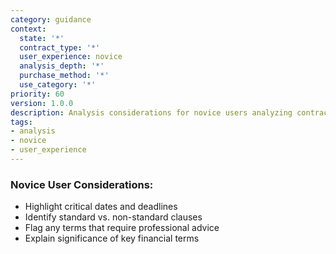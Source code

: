 ```yaml
---
category: guidance
context:
  state: '*'
  contract_type: '*'
  user_experience: novice
  analysis_depth: '*'
  purchase_method: '*'
  use_category: '*'
priority: 60
version: 1.0.0
description: Analysis considerations for novice users analyzing contracts
tags:
- analysis
- novice
- user_experience
---
```


### Novice User Considerations:
- Highlight critical dates and deadlines
- Identify standard vs. non-standard clauses
- Flag any terms that require professional advice
- Explain significance of key financial terms